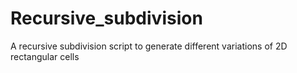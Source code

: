 # Recursive_subdivision

A recursive subdivision script to generate different variations of 2D rectangular cells
